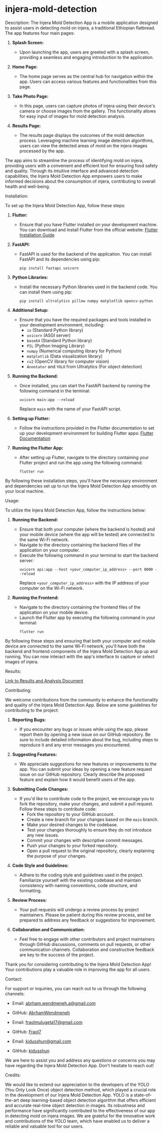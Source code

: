# injera-mold-detection


Description:
The Injera Mold Detection App is a mobile application designed to assist users in detecting mold on injera, a traditional Ethiopian flatbread. The app features four main pages:

1. **Splash Screen:**
   - Upon launching the app, users are greeted with a splash screen, providing a seamless and engaging introduction to the application.

2. **Home Page:**
   - The home page serves as the central hub for navigation within the app. Users can access various features and functionalities from this page.

3. **Take Photo Page:**
   - In this page, users can capture photos of injera using their device's camera or choose images from the gallery. This functionality allows for easy input of images for mold detection analysis.

4. **Results Page:**
   - The results page displays the outcomes of the mold detection process. Leveraging machine learning image detection algorithms, users can view the detected areas of mold on the injera images processed by the app.

The app aims to streamline the process of identifying mold on injera, providing users with a convenient and efficient tool for ensuring food safety and quality. Through its intuitive interface and advanced detection capabilities, the Injera Mold Detection App empowers users to make informed decisions about the consumption of injera, contributing to overall health and well-being.




Installation:

To set up the Injera Mold Detection App, follow these steps:

1. **Flutter:**
   - Ensure that you have Flutter installed on your development machine. You can download and install Flutter from the official website: [Flutter Installation Guide](https://flutter.dev/docs/get-started/install)

2. **FastAPI:**
   - FastAPI is used for the backend of the application. You can install FastAPI and its dependencies using pip:
     ```
     pip install fastapi uvicorn
     ```

3. **Python Libraries:**
   - Install the necessary Python libraries used in the backend code. You can install them using pip:
     ```
     pip install ultralytics pillow numpy matplotlib opencv-python
     ```

4. **Additional Setup:**
   - Ensure that you have the required packages and tools installed in your development environment, including:
     - `io` (Standard Python library)
     - `uvicorn` (ASGI server)
     - `base64` (Standard Python library)
     - `PIL` (Python Imaging Library)
     - `numpy` (Numerical computing library for Python)
     - `matplotlib` (Data visualization library)
     - `cv2` (OpenCV library for computer vision)
     - `Annotator` and `YOLO` from Ultralytics (For object detection)

5. **Running the Backend:**
   - Once installed, you can start the FastAPI backend by running the following command in the terminal:
     ```
     uvicorn main:app --reload
     ```
     Replace `main` with the name of your FastAPI script.

6. **Setting up Flutter:**
   - Follow the instructions provided in the Flutter documentation to set up your development environment for building Flutter apps: [Flutter Documentation](https://flutter.dev/docs/get-started/install)

7. **Running the Flutter App:**
   - After setting up Flutter, navigate to the directory containing your Flutter project and run the app using the following command:
     ```
     flutter run
     ```

By following these installation steps, you'll have the necessary environment and dependencies set up to run the Injera Mold Detection App smoothly on your local machine.





Usage:

To utilize the Injera Mold Detection App, follow the instructions below:

1. **Running the Backend:**
   - Ensure that both your computer (where the backend is hosted) and your mobile device (where the app will be tested) are connected to the same Wi-Fi network.
   - Navigate to the directory containing the backend files of the application on your computer.
   - Execute the following command in your terminal to start the backend server:
     ```
     uvicorn api:app --host <your_computer_ip_address> --port 8000 --reload
     ```
     Replace `<your_computer_ip_address>` with the IP address of your computer on the Wi-Fi network.

2. **Running the Frontend:**
   - Navigate to the directory containing the frontend files of the application on your mobile device.
   - Launch the Flutter app by executing the following command in your terminal:
     ```
     flutter run
     ```

By following these steps and ensuring that both your computer and mobile device are connected to the same Wi-Fi network, you'll have both the backend and frontend components of the Injera Mold Detection App up and running. You can now interact with the app's interface to capture or select images of injera.


Results:

[Link to Results and Analysis Document](https://gamma.app/docs/Members-oil0fivp38dv9en?mode=doc)



Contributing:

We welcome contributions from the community to enhance the functionality and quality of the Injera Mold Detection App. Below are some guidelines for contributing to the project:

1. **Reporting Bugs:**
   - If you encounter any bugs or issues while using the app, please report them by opening a new issue on our GitHub repository. Be sure to include detailed information about the bug, including steps to reproduce it and any error messages you encountered.

2. **Suggesting Features:**
   - We appreciate suggestions for new features or improvements to the app. You can submit your ideas by opening a new feature request issue on our GitHub repository. Clearly describe the proposed feature and explain how it would benefit users of the app.

3. **Submitting Code Changes:**
   - If you'd like to contribute code to the project, we encourage you to fork the repository, make your changes, and submit a pull request. Follow these steps to contribute code:
     - Fork the repository to your GitHub account.
     - Create a new branch for your changes based on the `main` branch.
     - Make your desired changes to the codebase.
     - Test your changes thoroughly to ensure they do not introduce any new issues.
     - Commit your changes with descriptive commit messages.
     - Push your changes to your forked repository.
     - Open a pull request to the original repository, clearly explaining the purpose of your changes.

4. **Code Style and Guidelines:**
   - Adhere to the coding style and guidelines used in the project. Familiarize yourself with the existing codebase and maintain consistency with naming conventions, code structure, and formatting.

5. **Review Process:**
   - Your pull requests will undergo a review process by project maintainers. Please be patient during this review process, and be prepared to address any feedback or suggestions for improvement.

6. **Collaboration and Communication:**
   - Feel free to engage with other contributors and project maintainers through GitHub discussions, comments on pull requests, or other communication channels. Collaboration and constructive feedback are key to the success of the project.

Thank you for considering contributing to the Injera Mold Detection App! Your contributions play a valuable role in improving the app for all users.



Contact:

For support or inquiries, you can reach out to us through the following channels:

- Email: [abrham.wendmeneh.a@gmail.com](mailto:abrham.wendmeneh.a@gmail.com)
- GitHub: [AbrhamWendmeneh](https://github.com//AbrhamWendmeneh)

- Email: [fraolmulugeta17@gmail.com](mailto:fraolmulugeta17@gmail.com)
- GitHub: [Fraol7](https://github.com//Fraol7)

- Email: [kidusshun@gmail.com](mailto:kidusshun@gmail.com)
- GitHub: [kidusshun](https://github.com/kidusshun)

We are here to assist you and address any questions or concerns you may have regarding the Injera Mold Detection App. Don't hesitate to reach out!



Credits:

We would like to extend our appreciation to the developers of the YOLO (You Only Look Once) object detection method, which played a crucial role in the development of our Injera Mold Detection App. YOLO is a state-of-the-art deep learning-based object detection algorithm that offers efficient and accurate real-time object detection in images. Its robustness and performance have significantly contributed to the effectiveness of our app in detecting mold on injera images. We are grateful for the innovative work and contributions of the YOLO team, which have enabled us to deliver a reliable and valuable tool for our users.